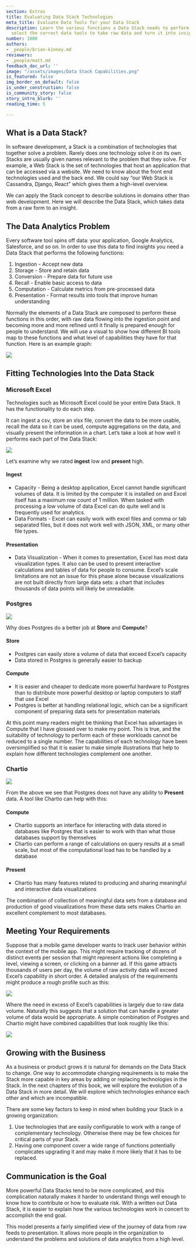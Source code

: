 ```yaml
---
section: Extras
title: Evaluating Data Stack Technologies
meta_title: Evaluate Data Tools for your Data Stack
description: Learn the various functions a Data Stack needs to perform in order to
  select the correct data tools to take raw data and turn it into insight.
number: 1000
authors:
- _people/brian-kinney.md
reviewers:
- _people/matt.md
feedback_doc_url: ''
image: "/assets/images/Data Stack Capabilities.png"
is_featured: false
img_border_on_default: false
is_under_construction: false
is_community_story: false
story_intro_blurb: ''
reading_time: 5

---
```

## What is a Data Stack?

In software development, a Stack is a combination of technologies that together solve a problem. Rarely does one technology solve it on its own. Stacks are usually given names relevant to the problem that they solve. For example, a Web Stack is the set of technologies that host an application that can be accessed via a website. We need to know about the front end technologies used and the back end. We could say “our Web Stack is Cassandra, Django, React” which gives them a high-level overview.

We can apply the Stack concept to describe solutions in domains other than web development. Here we will describe the Data Stack, which takes data from a raw form to an insight.

## The Data Analytics Problem

Every software tool spins off data: your application, Google Analytics, Salesforce, and so on. In order to use this data to find insights you need a Data Stack that performs the following functions:

1. Ingestion - Accept new data
2. Storage - Store and retain data
3. Conversion - Prepare data for future use
4. Recall - Enable basic access to data
5. Computation - Calculate metrics from pre-processed data
6. Presentation - Format results into tools that improve human understanding

Normally the elements of a Data Stack are composed to perform these functions in this order, with raw data flowing into the ingestion point and becoming more and more refined until it finally is prepared enough for people to understand. We will use a visual to show how different BI tools map to these functions and what level of capabilities they have for that function. Here is an example graph:

![](https://lh5.googleusercontent.com/ac1ih-u0yL-gwHYNVNXPMGrGfGzVonaPPptyICwqnsEcwoWS48QYbwQ0_zsWP6iXctI9GmKOjRXoiliX5DfAH9tdiPvr9BCvAoCxMlVUdwmeaT6xA4CWvjA_TtMM-tlWJ77u0b7Q)

## Fitting Technologies Into the Data Stack

### Microsoft Excel

Technologies such as Microsoft Excel could be your entire Data Stack. It has the functionality to do each step.

It can ingest a csv, store an xlsx file, convert the data to be more usable, recall the data so it can be used, compute aggregations on the data, and visually present the information in a chart. Let’s take a look at how well it performs each part of the Data Stack:

![](https://lh5.googleusercontent.com/a0uMQ9bWJcHH3veQyFjeUyh4SNOnB-kDIOOqAk-xCJRyJWbdKfOhwnrfjhKg1Z5S08IJDHmmYgfDVNBfAqp56XOmkMch9YuP1Zf3q9IaNaF7w2mZ1j5Qm0A1ZRUkd2PgBkB_1PFZ)

Let’s examine why we rated **ingest** low and **present** high.

#### Ingest

* Capacity - Being a desktop application, Excel cannot handle significant volumes of data. It is limited by the computer it is installed on and Excel itself has a maximum row count of 1 million. When tasked with processing a low volume of data Excel can do quite well and is frequently used for analytics.
* Data Formats - Excel can easily work with excel files and comma or tab separated files, but it does not work well with JSON, XML, or many other file types.

#### Presentation

* Data Visualization - When it comes to presentation, Excel has most data visualization types. It also can be used to present interactive calculations and tables of data for people to consume. Excel’s scale limitations are not an issue for this phase alone because visualizations are not built directly from large data sets: a chart that includes thousands of data points will likely be unreadable.

### Postgres

![](https://lh5.googleusercontent.com/HP5QDG8TWs3PcKchKWavBEM1Hp1SfZlnstckOHkm1EbehI0YXwCe1fBFzTXukWctIDZqXqqfGtO7mq8iXHQNFnYJkDgwewKT7WZXiuPBoACJBN61avRRfDITL1tEmRHIOLHht-mw)

Why does Postgres do a better job at **Store** and **Compute**?

#### Store

* Postgres can easily store a volume of data that exceed Excel’s capacity
* Data stored in Postgres is generally easier to backup

#### Compute

* It is easier and cheaper to dedicate more powerful hardware to Postgres than to distribute more powerful desktop or laptop computers to staff that use Excel
* Postgres is better at handling relational logic, which can be a significant component of preparing data sets for presentation materials

At this point many readers might be thinking that Excel has advantages in Compute that I have glossed over to make my point. This is true, and the suitability of technology to perform each of these workloads cannot be reduced to a single number. The capabilities of each technology have been oversimplified so that it is easier to make simple illustrations that help to explain how different technologies complement one another.

### Chartio

![](https://lh6.googleusercontent.com/o3LhH7_Y81sezc_3VZ486SApchqzoqcBXwrp5zXdZGLYllXypiza5c4d2MaW_BJabrXlf68-Irq2CyyZq71u9R-HapLetp0GpnhUrsq7EmPp1xAMgu-TGes71Ofu0tEzaJPcCAad)

From the above we see that Postgres does not have any ability to **Present** data. A tool like Chartio can help with this:

#### Compute

* Chartio supports an interface for interacting with data stored in databases like Postgres that is easier to work with than what those databases support by themselves
* Chartio can perform a range of calculations on query results at a small scale, but most of the computational load has to be handled by a database

#### Present

* Chartio has many features related to producing and sharing meaningful and interactive data visualizations

The combination of collection of meaningful data sets from a database and production of good visualizations from these data sets makes Chartio an excellent complement to most databases.

## Meeting Your Requirements

Suppose that a mobile game developer wants to track user behavior within the context of the mobile app. This might require tracking of dozens of distinct events per session that might represent actions like completing a level, viewing a screen, or clicking on a banner ad. If this game attracts thousands of users per day, the volume of raw activity data will exceed Excel’s capability in short order. A detailed analysis of the requirements might produce a rough profile such as this:

![](https://lh3.googleusercontent.com/EgMIRT3ptYVrbtdeTYATypEXHJGTBnt-zTev0Ao7fBWIgf954QZTcMhTdRPoY2vcSPiaSZKlJVvuriWLBSsoTiyurt9p_ZMcQ8t7cJc9yig-ukCxDYCaL6D3n_FTXePfc8Vfd7PJ)

Where the need in excess of Excel’s capabilities is largely due to raw data volume. Naturally this suggests that a solution that can handle a greater volume of data would be appropriate. A simple combination of Postgres and Chartio might have combined capabilities that look roughly like this:

![](https://lh3.googleusercontent.com/b2o00YDFgMsSC5EL10GsSBX51o3lH7iwx3OOBvbhXNBEJlX3jfpHWc5RBwH6CuwVyZNuBUQH14-wruWHieYb3Yn8Y8J1cfSYkKo1SaRrQKAE3CRLgnBLIdAK-X9r1y3bX1zKA-FS)

## Growing with the Business

As a business or product grows it is natural for demands on the Data Stack to change. One way to accommodate changing requirements is to make the Stack more capable in key areas by adding or replacing technologies in the Stack. In the next chapters of this book, we will explore the evolution of a Data Stack in more detail. We will explore which technologies enhance each other and which are incompatible.

There are some key factors to keep in mind when building your Stack in a growing organization:

1. Use technologies that are easily configurable to work with a range of complementary technology. Otherwise there may be few choices for critical parts of your Stack.
2. Having one component cover a wide range of functions potentially complicates upgrading it and may make it more likely that it has to be replaced.

## Communication is the Goal

More powerful Data Stacks tend to be more complicated, and this complication naturally makes it harder to understand things well enough to know how to contribute or how to evaluate risk. With a written out Data Stack, it is easier to explain how the various technologies work in concert to accomplish the end goal.

This model presents a fairly simplified view of the journey of data from raw feeds to presentation. It allows more people in the organization to understand the problems and solutions of data analytics from a high level.